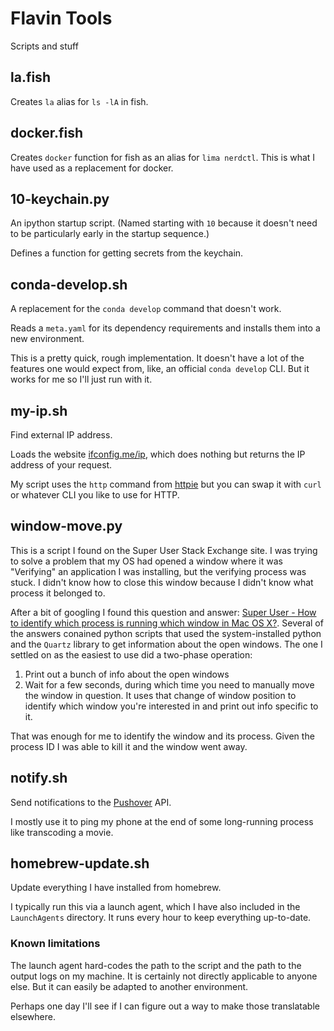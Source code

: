 # Flavin Tools

Scripts and stuff

## la.fish
Creates `la` alias for `ls -lA` in fish.

## docker.fish
Creates `docker` function for fish as an alias for `lima nerdctl`.
This is what I have used as a replacement for docker.

## 10-keychain.py
An ipython startup script. (Named starting with `10` because
it doesn't need to be particularly early in the startup sequence.)

Defines a function for getting secrets from the keychain.

## conda-develop.sh
A replacement for the `conda develop` command that doesn't work.

Reads a `meta.yaml` for its dependency requirements and installs
them into a new environment.

This is a pretty quick, rough implementation. It doesn't have a
lot of the features one would expect from, like, an official 
`conda develop` CLI. But it works for me so I'll just run with it.

## my-ip.sh
Find external IP address.

Loads the website [ifconfig.me/ip](ifconfig.me/ip), which does nothing but returns the IP address
of your request.

My script uses the `http` command from [httpie](https://github.com/httpie)
but you can swap it with `curl` or whatever CLI you like to use for HTTP.

## window-move.py

This is a script I found on the Super User Stack Exchange site. I was trying to solve a problem that my OS had opened a window where it was "Verifying" an application I was installing, but the verifying process was stuck. I didn't know how to close this window because I didn't know what process it belonged to.

After a bit of googling I found this question and answer: [Super User - How to identify which process is running which window in Mac OS X?](https://superuser.com/questions/902869/how-to-identify-which-process-is-running-which-window-in-mac-os-x). Several of the answers conained python scripts that used the system-installed python and the `Quartz` library to get information about the open windows. The one I settled on as the easiest to use did a two-phase operation:

1. Print out a bunch of info about the open windows
2. Wait for a few seconds, during which time you need to manually move the window in question. It uses that change of window position to identify which window you're interested in and print out info specific to it.

That was enough for me to identify the window and its process. Given the process ID I was able to kill it and the window went away.

## notify.sh
Send notifications to the [Pushover](https://pushover.net) API.

I mostly use it to ping my phone at the end of some long-running process like transcoding a movie.

## homebrew-update.sh
Update everything I have installed from homebrew.

I typically run this via a launch agent, which I have also included in the `LaunchAgents` directory.
It runs every hour to keep everything up-to-date.

### Known limitations
The launch agent hard-codes the path to the script and the path to the output logs on my machine.
It is certainly not directly applicable to anyone else.
But it can easily be adapted to another environment.

Perhaps one day I'll see if I can figure out a way to make those translatable elsewhere.
